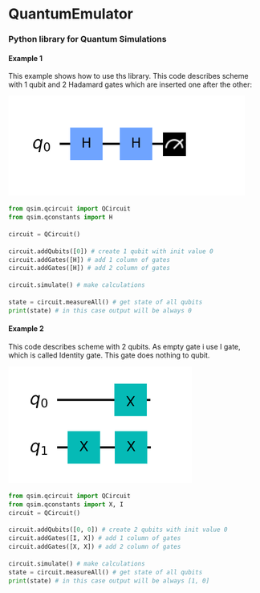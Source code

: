 # QuantumEmulator

### Python library for Quantum Simulations


#### Example 1
This example shows how to use ths library. This code describes scheme with 1 qubit and 2 Hadamard gates which are inserted one after the other:

![Alt text](/images/two_h_gates_scheme.bmp?raw=true "Example scheme")

```python
from qsim.qcircuit import QCircuit
from qsim.qconstants import H

circuit = QCircuit()

circuit.addQubits([0]) # create 1 qubit with init value 0
circuit.addGates([H]) # add 1 column of gates
circuit.addGates([H]) # add 2 column of gates

circuit.simulate() # make calculations

state = circuit.measureAll() # get state of all qubits
print(state) # in this case output will be always 0
```


#### Example 2
This code describes scheme with 2 qubits. As empty gate i use I gate, which is called Identity gate. This gate does nothing to qubit.

![Alt text](/images/multiple_qubits_scheme.bmp?raw=true "Example2 scheme")

```python
from qsim.qcircuit import QCircuit
from qsim.qconstants import X, I
circuit = QCircuit()

circuit.addQubits([0, 0]) # create 2 qubits with init value 0
circuit.addGates([I, X]) # add 1 column of gates
circuit.addGates([X, X]) # add 2 column of gates

circuit.simulate() # make calculations
state = circuit.measureAll() # get state of all qubits
print(state) # in this case output will be always [1, 0]
```
